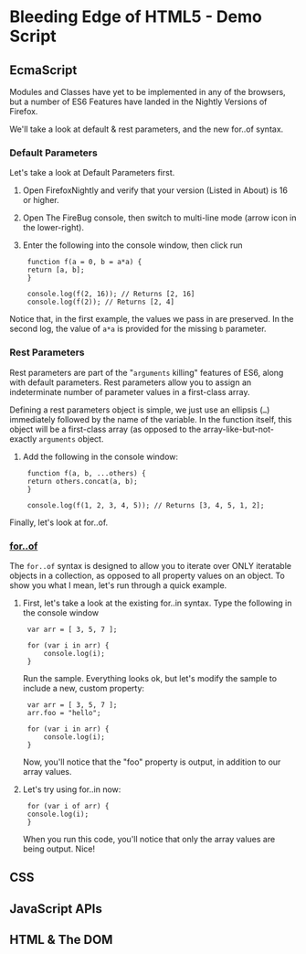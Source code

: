 # Bleeding Edge of HTML5 - Demo Script

## EcmaScript

Modules and Classes have yet to be implemented in any of the browsers, but a number of ES6 Features have landed in the Nightly Versions of Firefox.

We'll take a look at default & rest parameters, and the new for..of syntax.

### Default Parameters

Let's take a look at Default Parameters first. 

1. Open FirefoxNightly and verify that your version (Listed in About) is 16 or higher.
2. Open The FireBug console, then switch to multi-line mode (arrow icon in the lower-right).
3. Enter the following into the console window, then click run

		function f(a = 0, b = a*a) {   		return [a, b]; 		}

		console.log(f(2, 16)); // Returns [2, 16]
		console.log(f(2)); // Returns [2, 4]Notice that, in the first example, the values we pass in are preserved. In the second log, the value of `a*a` is provided for the missing `b` parameter.
### Rest Parameters

Rest parameters are part of the "`arguments` killing" features of ES6, along with default parameters. Rest parameters allow you to assign an indeterminate number of parameter values in a first-class array.

Defining a rest parameters object is simple, we just use an ellipsis (`…`) immediately followed by the name of the variable. In the function itself, this object will be a first-class array (as opposed to the array-like-but-not-exactly `arguments` object. 

1. Add the following in the console window:

		function f(a, b, ...others) {  		return others.concat(a, b);		}
		
		console.log(f(1, 2, 3, 4, 5)); // Returns [3, 4, 5, 1, 2]; 

Finally, let's look at for..of.

### [for..of](https://developer.mozilla.org/en-US/docs/JavaScript/Reference/Statements/for...of) 

The `for..of` syntax is designed to allow you to iterate over ONLY iteratable objects in a collection, as opposed to all property values on an object. To show you what I mean, let's run through a quick example.

1. First, let's take a look at the existing for..in syntax. Type the following in the console window

		var arr = [ 3, 5, 7 ];
 		
		for (var i in arr) {
   			console.log(i);
		}
 
	Run the sample. Everything looks ok, but let's modify the sample to include a new, custom property:

		var arr = [ 3, 5, 7 ];
		arr.foo = "hello";
 
		for (var i in arr) {
   			console.log(i);
		}
 
	Now, you'll notice that the "foo" property is output, in addition to our array values.

2. Let's try using for..in now:

		for (var i of arr) {
   		console.log(i);
		}

	When you run this code, you'll notice that only the array values are being output. Nice!

## CSS

## JavaScript APIs

## HTML & The DOM
